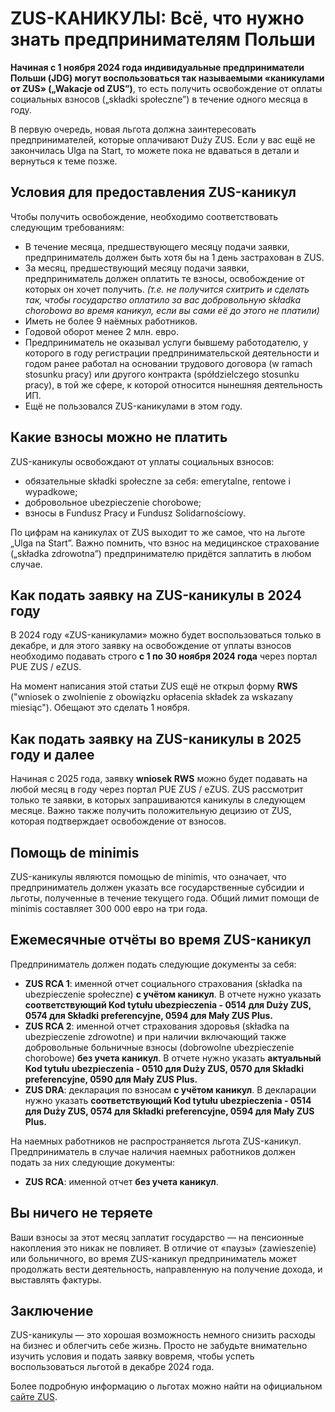 # ZUS-КАНИКУЛЫ: Всё, что нужно знать предпринимателям Польши

**Начиная с 1 ноября 2024 года индивидуальные предприниматели Польши (JDG) могут воспользоваться так называемыми «каникулами от ZUS» („Wakacje od ZUS”)**, то есть получить освобождение от оплаты социальных взносов („składki społeczne”) в течение одного месяца в году.

В первую очередь, новая льгота должна заинтересовать предпринимателей, которые оплачивают Duży ZUS. Если у вас ещё не закончилась Ulga na Start, то можете пока не вдаваться в детали и вернуться к теме позже.

## Условия для предоставления ZUS-каникул

Чтобы получить освобождение, необходимо соответствовать следующим требованиям:

- В течение месяца, предшествующего месяцу подачи заявки, предприниматель должен быть хотя бы на 1 день застрахован в ZUS.
- За месяц, предшествующий месяцу подачи заявки, предприниматель должен оплатить те взносы, освобождение от которых он хочет получить. _(т.е. не получится схитрить и сделать так, чтобы государство оплатило за вас добровольную składka chorobowa во время каникул, если вы сами её до этого не платили)_
- Иметь не более 9 наёмных работников.
- Годовой оборот менее 2 млн. евро.
- Предприниматель не оказывал услуги бывшему работодателю, у которого в году регистрации предпринимательской деятельности и годом ранее работал на основании трудового договора (w ramach stosunku pracy) или другого контракта (spółdzielczego stosunku pracy), в той же сфере, к которой относится нынешняя деятельность ИП.
- Ещё не пользовался ZUS-каникулами в этом году.

## Какие взносы можно не платить

ZUS-каникулы освобождают от уплаты социальных взносов:

- обязательные składki społeczne за себя: emerytalne, rentowe i wypadkowe;
- добровольное ubezpieczenie chorobowe;
- взносы в Fundusz Pracy и Fundusz Solidarnościowy.

По цифрам на каникулах от ZUS выходит то же самое, что на льготе „Ulga na Start”. Важно помнить, что взнос на медицинское страхование („składka zdrowotna”) предпринимателю придётся заплатить в любом случае.

## Как подать заявку на ZUS-каникулы в 2024 году

В 2024 году «ZUS-каникулами» можно будет воспользоваться только в декабре, и для этого заявку на освобождение от уплаты взносов необходимо подавать строго **с 1 по 30 ноября 2024 года** через портал PUE ZUS / eZUS.

На момент написания этой статьи ZUS ещё не открыл форму **RWS** ("wniosek o zwolnienie z obowiązku opłacenia składek za wskazany miesiąc"). Обещают это сделать 1 ноября.

## Как подать заявку на ZUS-каникулы в 2025 году и далее

Начиная с 2025 года, заявку **wniosek RWS** можно будет подавать на любой месяц в году через портал PUE ZUS / eZUS. ZUS рассмотрит только те заявки, в которых запрашиваются каникулы в следующем месяце. Важно также получить положительную децизию от ZUS, которая подтверждает освобождение от взносов.

## Помощь de minimis

ZUS-каникулы являются помощью de minimis, что означает, что предприниматель должен указать все государственные субсидии и льготы, полученные в течение текущего года. Общий лимит помощи de minimis составляет 300 000 евро на три года.

## Ежемесячные отчёты во время ZUS-каникул

Предприниматель должен подать следующие документы за себя:

- **ZUS RCA 1**: именной отчет социального страхования (składka na ubezpieczenie społeczne) **с учётом каникул**. В отчете нужно указать **соответствующий Kod tytułu ubezpieczenia - 0514 для Duży ZUS, 0574 для Składki preferencyjne, 0594 для Mały ZUS Plus.**
- **ZUS RCA 2**: именной отчет страхования здоровья (składka na ubezpieczenie zdrowotne) и при наличии включающий также добровольные больничные взносы (dobrowolne ubezpieczenie chorobowe) **без учета каникул**. В отчете нужно указать **актуальный Kod tytułu ubezpieczenia - 0510 для Duży ZUS, 0570 для Składki preferencyjne, 0590 для Mały ZUS Plus.**
- **ZUS DRA**: декларация по взносам **с учётом каникул**. В декларации нужно указать **соответствующий Kod tytułu ubezpieczenia - 0514 для Duży ZUS, 0574 для Składki preferencyjne, 0594 для Mały ZUS Plus.**

На наемных работников не распространяется льгота ZUS-каникул. Предприниматель в случае наличия наемных работников должен подать за них следующие документы:

- **ZUS RCA**: именной отчет **без учета каникул**.

## Вы ничего не теряете

Ваши взносы за этот месяц заплатит государство — на пенсионные накопления это никак не повлияет. В отличие от «паузы» (zawieszenie) или больничного, во время ZUS-каникул предприниматель может продолжать вести деятельность, направленную на получение дохода, и выставлять фактуры.

## Заключение

ZUS-каникулы — это хорошая возможность немного снизить расходы на бизнес и облегчить себе жизнь. Просто не забудьте внимательно изучить условия и подать заявку вовремя, чтобы успеть воспользоваться льготой в декабре 2024 года.

Более подробную информацию о льготах можно найти на официальном [сайте ZUS](https://www.zus.pl/-/wakacje-sk%C5%82adkowe-zwolnienie-z-op%C5%82acania-sk%C5%82adek-zus).
